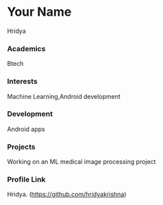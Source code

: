 

# Your Name

Hridya

### Academics

Btech

### Interests

Machine Learning,Android development

### Development

Android apps

### Projects

Working on an ML medical image processing project

### Profile Link

Hridya. (https://github.com/hridyakrishna)

